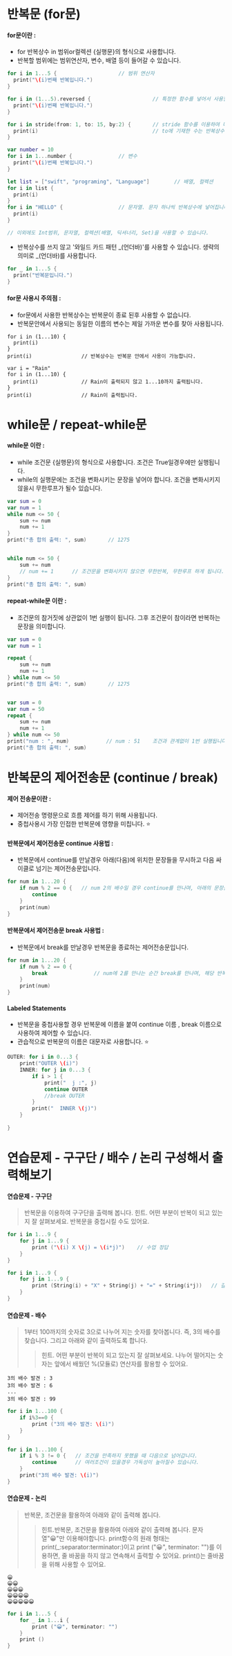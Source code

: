# 반복문 (for문)
#### for문이란 : 
- for 반복상수 in 범위or컬렉션 {실행문}의 형식으로 사용합니다.
- 반복할 범위에는 범위연산자, 변수, 배열 등이 들어갈 수 있습니다. 
```Swift
for i in 1...5 {                    // 범위 연산자
  print("\(i)번째 반복입니다.")
}

for i in (1...5).reversed {                    // 특정한 함수를 넣어서 사용할 수 있습니다. 
  print("\(i)번째 반복입니다.")
}

for i in stride(from: 1, to: 15, by:2) {       // stride 함수를 이용하여 다른 언어의 for문 처럼 쓸 수 있습니다.
  print(i)                                     // to에 기재한 수는 반복상수에 들어가지 않습니다. (언어차이 있음)
}

var number = 10
for i in 1...number {               // 변수 
  print("\(i)번째 반복입니다.")
}

let list = ["swift", "programing", "Language"]        // 배열, 컬렉션
for i in list {
  print(i)
}
for i in "HELLO" {                  // 문자열. 문자 하나씩 반복상수에 넣어집니다.
  print(i)
}

// 이외에도 Int범위, 문자열, 컬렉션(배열, 딕셔너리, Set)을 사용할 수 있습니다. 
```

- 반복상수를 쓰지 않고 '와일드 카드 패턴 _(언더바)'를 사용할 수 있습니다. 생략의 의미로 _(언더바)를 사용합니다. 
```Swift
for _ in 1...5 {                   
  print("반복문입니다.")
}
```

#### for문 사용시 주의점 :
- for문에서 사용한 반복상수는 반복문이 종료 된후 사용할 수 없습니다. 
- 반복문안에서 사용되는 동일한 이름의 변수는 제일 가까운 변수를 찾아 사용됩니다. 
```
for i in (1...10) {
  print(i)
}
print(i)                // 반복상수는 반복문 안에서 사용이 가능합니다. 

var i = "Rain"
for i in (1...10) {
  print(i)              // Rain이 출력되지 않고 1...10까지 출력됩니다. 
}
print(i)                // Rain이 출력됩니다. 
```

# while문 / repeat-while문

#### while문 이란 : 
- while 조건문 {실행문}의 형식으로 사용합니다. 조건은 True일경우에만 실행됩니다. 
- while의 실행문에는 조건을 변화시키는 문장을 넣어야 합니다. 조건을 변화시키지 않을시 무한루프가 될수 있습니다. 
```Swift
var sum = 0
var num = 1
while num <= 50 { 
    sum += num
    num += 1     
}
print("총 합의 출력: ", sum)       // 1275


while num <= 50 {   
    sum += num
    // num += 1      // 조건문을 변화시키지 않으면 무한반복, 무한루프 하게 됩니다.
}
print("총 합의 출력: ", sum)
```

#### repeat-while문 이란 :
- 조건문의 참거짓에 상관없이 1번 실행이 됩니다. 그후 조건문이 참이라면 반복하는 문장을 의미합니다.
```Swift
var sum = 0
var num = 1

repeat {   
    sum += num
    num += 1    
} while num <= 50 
print("총 합의 출력: ", sum)       // 1275


var sum = 0
var num = 50
repeat {   
    sum += num
    num += 1    
} while num <= 50 
print("num : ", num)            // num : 51    조건과 관계없이 1번 실행됩니다.
print("총 합의 출력: ", sum)
```

# 반복문의 제어전송문 (continue / break)
#### 제어 전송문이란 : 
- 제어전송 명령문으로 흐름 제어를 하기 위해 사용됩니다. 
- 중첩사용시 가장 인접한 반복문에 영향을 미칩니다. ⭐


#### 반복문에서 제어전송문 continue 사용법 : 
- 반복문에서 continue를 만날경우 아래(다음)에 위치한 문장들을 무시하고 다음 싸이클로 넘기는 제어전송문입니다. 
```Swift
for num in 1...20 {
    if num % 2 == 0 {   // num 2의 배수일 경우 continue를 만나며, 아래의 문장을 무시하고 반복상수에 다음 범위를 넣어 진행시킵니다. 
        continue
    }
    print(num)
}
```

#### 반복문에서 제어전송문 break 사용법 : 
- 반복문에서 break를 만날경우 반복문을 종료하는 제어전송문입니다. 
```Swift
for num in 1...20 {
    if num % 2 == 0 {
        break               // num에 2를 만나는 순간 break를 만나며, 해당 반복문은 종료됩니다. 
    }
    print(num)
}
```

#### Labeled Statements 
- 반복문을 중첩사용할 경우 반복문에 이름을 붙여 continue 이름 , break 이름으로 사용하여 제어할 수 있습니다. 
- 관습적으로 반복문의 이름은 대문자로 사용합니다. ⭐
```Swift
OUTER: for i in 0...3 {
    print("OUTER \(i)")
    INNER: for j in 0...3 {
        if i > 1 {
            print("  j :", j)
            continue OUTER
            //break OUTER
        }
        print("  INNER \(j)")
    }
    
}
```


# 연습문제 - 구구단 / 배수 / 논리 구성해서 출력해보기

#### 연습문제 - 구구단
> 반복문을 이용하여 구구단을 출력해 봅니다. 
> 힌트. 어떤 부분이 반복이 되고 있는지 잘 살펴보세요. 반복문을 중첩시킬 수도 있어요.
```Swift
for i in 1...9 {
    for j in 1...9 {
        print ("\(i) X \(j) = \(i*j)")    // 수업 정답
    }
}

for i in 1...9 {
    for j in 1...9 {
        print (String(i) + "X" + String(j) + "=" + String(i*j))   // 길게 길게 만들었던 코드
    }
}
```

#### 연습문제 - 배수
> 1부터 100까지의 숫자로 3으로 나누어 지는 숫자를 찾아봅니다. 즉, 3의 배수를 찾습니다. 그리고 아래와 같이 출력하도록 합니다. 
> >힌트. 어떤 부분이 반복이 되고 있는지 잘 살펴보세요. 나누어 떨어지는 숫자는 앞에서 배웠던 %(모듈로) 연산자를 활용할 수 있어요.  
```
3의 배수 발견 : 3
3의 배수 발견 : 6
...
3의 배수 발견 : 99
```

```Swift
for i in 1...100 {
    if i%3==0 {
        print ("3의 배수 발견: \(i)")
    }
}

for i in 1...100 {
    if i % 3 != 0 {   // 조건을 만족하지 못했을 때 다음으로 넘어갑니다. 
        continue      // 여러조건이 있을경우 가독성이 높아질수 있습니다.
    }
    print("3의 배수 발견: \(i)")
}
```

#### 연습문제 - 논리 
> 반복문, 조건문을 활용하여 아래와 같이 출력해 봅니다.
> > 힌트.반복문, 조건문을 활용하여 아래와 같이 출력해 봅니다. 문자열"😀"만 이용해야합니다. print함수의 원래 형태는 print(_:separator:terminator:)이고 print ("😀", terminator: "")를 이용하면, 줄 바꿈을 하지 않고 연속해서 출력할 수 있어요. print()는 줄바꿈을 위해 사용할 수 있어요. 
```
😀
😀😀
😀😀😀
😀😀😀😀
😀😀😀😀😀
```
```Swift
for i in 1...5 {
    for _ in 1...i {
        print ("😀", terminator: "")
    }
    print ()
}
```
